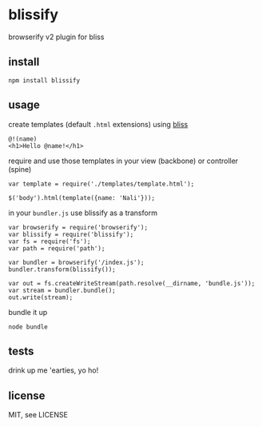blissify
========

browserify v2 plugin for bliss


## install

```
npm install blissify
```


## usage

create templates (default `.html` extensions) using [bliss](https://github.com/cstivers78/bliss/wiki)

```
@!(name)
<h1>Hello @name!</h1>
```

require and use those templates in your view (backbone) or controller (spine)

```
var template = require('./templates/template.html');

$('body').html(template({name: 'Nali'}));
```

in your `bundler.js` use blissify as a transform

```
var browserify = require('browserify');
var blissify = require('blissify');
var fs = require('fs');
var path = require('path');

var bundler = browserify('/index.js');
bundler.transform(blissify());

var out = fs.createWriteStream(path.resolve(__dirname, 'bundle.js'));
var stream = bundler.bundle();
out.write(stream);
```

bundle it up

```
node bundle
```


## tests

drink up me 'earties, yo ho!


## license

MIT, see LICENSE